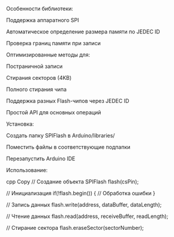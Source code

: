 Особенности библиотеки:

Поддержка аппаратного SPI

Автоматическое определение размера памяти по JEDEC ID

Проверка границ памяти при записи

Оптимизированные методы для:

Постраничной записи

Стирания секторов (4KB)

Полного стирания чипа

Поддержка разных Flash-чипов через JEDEC ID

Простой API для основных операций

Установка:

Создать папку SPIFlash в Arduino/libraries/

Поместить файлы в соответствующие подпапки

Перезапустить Arduino IDE

Использование:

cpp
Copy
// Создание объекта
SPIFlash flash(csPin);

// Инициализация
if(!flash.begin()) {
    // Обработка ошибки
}

// Запись данных
flash.write(address, dataBuffer, dataLength);

// Чтение данных
flash.read(address, receiveBuffer, readLength);

// Стирание сектора
flash.eraseSector(sectorNumber);
